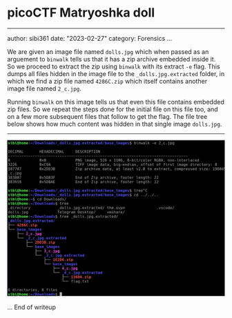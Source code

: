 # picoCTF Matryoshka doll

---

author: sibi361
date: "2023-02-27"
category: Forensics
...

We are given an image file named `dolls.jpg` which when passed as an arguement to `binwalk` tells us that it has a zip archive embedded inside it. So we proceed to extract the zip using `binwalk` with its extract `-e` flag. This dumps all files hidden in the image file to the `_dolls.jpg.extracted` folder, in which we find a zip file named `4286C.zip` which itself contains another image file named `2_c.jpg`.

Running `binwalk` on this image tells us that even this file contains embedded zip files. So we repeat the steps done for the initial file on this file too, and on a few more subsequent files that follow to get the flag. The file tree below shows how much content was hidden in that single image `dolls.jpg`.

---

![binwalkEEE.png](images/binwalkEEE.png)

...
End of writeup

